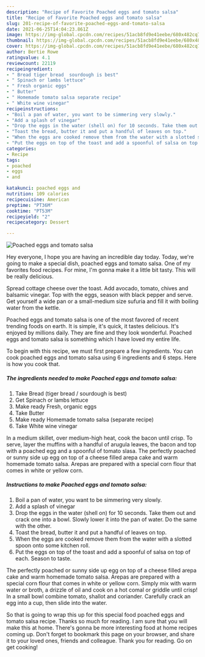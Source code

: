 ```yaml
---
description: "Recipe of Favorite Poached eggs and tomato salsa"
title: "Recipe of Favorite Poached eggs and tomato salsa"
slug: 201-recipe-of-favorite-poached-eggs-and-tomato-salsa
date: 2021-06-25T14:04:23.861Z
image: https://img-global.cpcdn.com/recipes/51acb8fd9e41eebe/680x482cq70/poached-eggs-and-tomato-salsa-recipe-main-photo.jpg
thumbnail: https://img-global.cpcdn.com/recipes/51acb8fd9e41eebe/680x482cq70/poached-eggs-and-tomato-salsa-recipe-main-photo.jpg
cover: https://img-global.cpcdn.com/recipes/51acb8fd9e41eebe/680x482cq70/poached-eggs-and-tomato-salsa-recipe-main-photo.jpg
author: Bertie Rowe
ratingvalue: 4.1
reviewcount: 22119
recipeingredient:
- " Bread tiger bread  sourdough is best"
- " Spinach or lambs lettuce"
- " Fresh organic eggs"
- " Butter"
- " Homemade tomato salsa separate recipe"
- " White wine vinegar"
recipeinstructions:
- "Boil a pan of water, you want to be simmering very slowly."
- "Add a splash of vinegar"
- "Drop the eggs in the water (shell on) for 10 seconds. Take them out and crack one into a bowl. Slowly lower it into the pan of water. Do the same with the other."
- "Toast the bread, butter it and put a handful of leaves on top."
- "When the eggs are cooked remove them from the water with a slotted spoon onto some kitchen roll."
- "Put the eggs on top of the toast and add a spoonful of salsa on top of each. Season to taste."
categories:
- Recipe
tags:
- poached
- eggs
- and

katakunci: poached eggs and 
nutrition: 109 calories
recipecuisine: American
preptime: "PT36M"
cooktime: "PT53M"
recipeyield: "2"
recipecategory: Dessert

---
```



![Poached eggs and tomato salsa](https://img-global.cpcdn.com/recipes/51acb8fd9e41eebe/680x482cq70/poached-eggs-and-tomato-salsa-recipe-main-photo.jpg)

Hey everyone, I hope you are having an incredible day today. Today, we're going to make a special dish, poached eggs and tomato salsa. One of my favorites food recipes. For mine, I'm gonna make it a little bit tasty. This will be really delicious.

Spread cottage cheese over the toast. Add avocado, tomato, chives and balsamic vinegar. Top with the eggs, season with black pepper and serve. Get yourself a wide pan or a small-medium size sufuria and fill it with boiling water from the kettle.

Poached eggs and tomato salsa is one of the most favored of recent trending foods on earth. It is simple, it's quick, it tastes delicious. It's enjoyed by millions daily. They are fine and they look wonderful. Poached eggs and tomato salsa is something which I have loved my entire life.


To begin with this recipe, we must first prepare a few ingredients. You can cook poached eggs and tomato salsa using 6 ingredients and 6 steps. Here is how you cook that.

<!--inarticleads1-->

##### The ingredients needed to make Poached eggs and tomato salsa:

1. Take  Bread (tiger bread / sourdough is best)
1. Get  Spinach or lambs lettuce
1. Make ready  Fresh, organic eggs
1. Take  Butter
1. Make ready  Homemade tomato salsa (separate recipe)
1. Take  White wine vinegar


In a medium skillet, over medium-high heat, cook the bacon until crisp. To serve, layer the muffins with a handful of arugula leaves, the bacon and top with a poached egg and a spoonful of tomato slasa. The perfectly poached or sunny side up egg on top of a cheese filled arepa cake and warm homemade tomato salsa. Arepas are prepared with a special corn flour that comes in white or yellow corn. 

<!--inarticleads2-->

##### Instructions to make Poached eggs and tomato salsa:

1. Boil a pan of water, you want to be simmering very slowly.
1. Add a splash of vinegar
1. Drop the eggs in the water (shell on) for 10 seconds. Take them out and crack one into a bowl. Slowly lower it into the pan of water. Do the same with the other.
1. Toast the bread, butter it and put a handful of leaves on top.
1. When the eggs are cooked remove them from the water with a slotted spoon onto some kitchen roll.
1. Put the eggs on top of the toast and add a spoonful of salsa on top of each. Season to taste.


The perfectly poached or sunny side up egg on top of a cheese filled arepa cake and warm homemade tomato salsa. Arepas are prepared with a special corn flour that comes in white or yellow corn. Simply mix with warm water or broth, a drizzle of oil and cook on a hot comal or griddle until crisp! In a small bowl combine tomato, shallot and coriander. Carefully crack an egg into a cup, then slide into the water. 

So that is going to wrap this up for this special food poached eggs and tomato salsa recipe. Thanks so much for reading. I am sure that you will make this at home. There's gonna be more interesting food at home recipes coming up. Don't forget to bookmark this page on your browser, and share it to your loved ones, friends and colleague. Thank you for reading. Go on get cooking!
